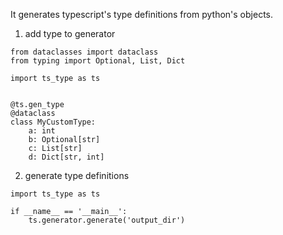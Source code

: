 It generates typescript's type definitions from python's objects.


1. add type to generator

```py3
from dataclasses import dataclass
from typing import Optional, List, Dict

import ts_type as ts


@ts.gen_type
@dataclass
class MyCustomType:
    a: int
    b: Optional[str]
    c: List[str]
    d: Dict[str, int]
```

2. generate type definitions

```py3
import ts_type as ts

if __name__ == '__main__':
    ts.generator.generate('output_dir')
```
